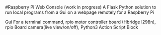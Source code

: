 #Raspberry Pi Web Console (work in progress)
A Flask Python solution to run local programs from a Gui on a webpage remotely for a Raspberry Pi

Gui For a terminal command, rpio motor controller board (Hbridge l298n), rpio Board camera(live view/on/off), Python3 Action Script Block
